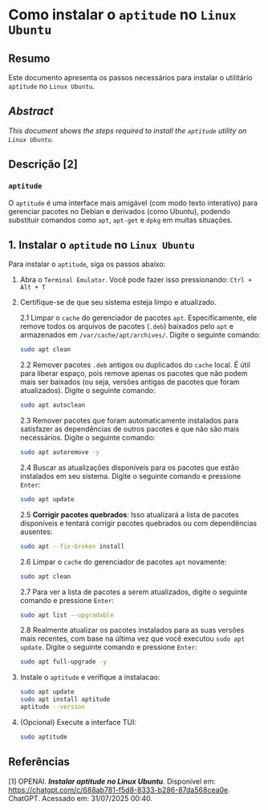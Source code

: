 # Como instalar o `aptitude` no `Linux Ubuntu`

## Resumo

Este documento apresenta os passos necessários para instalar o utilitário `aptitude` no `Linux Ubuntu`.

## _Abstract_

_This document shows the steps required to install the `aptitude` utility on `Linux Ubuntu`._

## Descrição [2]

### `aptitude`

O `aptitude` é uma interface mais amigável (com modo texto interativo) para gerenciar pacotes no Debian e derivados (como Ubuntu), podendo substituir comandos como `apt`, `apt-get` e `dpkg` em muitas situações.


## 1. Instalar o `aptitude` no `Linux Ubuntu`

Para instalar o `aptitude`, siga os passos abaixo:

1. Abra o `Terminal Emulator`. Você pode fazer isso pressionando: `Ctrl + Alt + T`

2. Certifique-se de que seu sistema esteja limpo e atualizado.

    2.1 Limpar o `cache` do gerenciador de pacotes `apt`. Especificamente, ele remove todos os arquivos de pacotes (`.deb`) baixados pelo `apt` e armazenados em `/var/cache/apt/archives/`. Digite o seguinte comando:
    ```bash
    sudo apt clean
    ```

    2.2 Remover pacotes `.deb` antigos ou duplicados do `cache` local. É útil para liberar espaço, pois remove apenas os pacotes que não podem mais ser baixados (ou seja, versões antigas de pacotes que foram atualizados). Digite o seguinte comando:
    ```bash
    sudo apt autoclean
    ```

    2.3 Remover pacotes que foram automaticamente instalados para satisfazer as dependências de outros pacotes e que não são mais necessários. Digite o seguinte comando:
    ```bash
    sudo apt autoremove -y
    ```

    2.4 Buscar as atualizações disponíveis para os pacotes que estão instalados em seu sistema. Digite o seguinte comando e pressione `Enter`:
    ```bash
    sudo apt update
    ```

    2.5 **Corrigir pacotes quebrados**: Isso atualizará a lista de pacotes disponíveis e tentará corrigir pacotes quebrados ou com dependências ausentes:
    ```bash
    sudo apt --fix-broken install
    ```

    2.6 Limpar o `cache` do gerenciador de pacotes `apt` novamente:
    ```bash
    sudo apt clean
    ```

    2.7 Para ver a lista de pacotes a serem atualizados, digite o seguinte comando e pressione `Enter`:
    ```bash
    sudo apt list --upgradable
    ```

    2.8 Realmente atualizar os pacotes instalados para as suas versões mais recentes, com base na última vez que você executou `sudo apt update`. Digite o seguinte comando e pressione `Enter`:
    ```bash
    sudo apt full-upgrade -y
    ```

3. Instale o `aptitude` e verifique a instalacao:
    ```bash
    sudo apt update
    sudo apt install aptitude
    aptitude --version
    ```

4. (Opcional) Execute a interface TUI:
    ```bash
    sudo aptitude
    ```

## Referências

[1] OPENAI. ***Instalar aptitude no Linux Ubuntu***. Disponível em: <https://chatgpt.com/c/688ab781-f5d8-8333-b286-87da568cea0e>. ChatGPT. Acessado em: 31/07/2025 00:40.
